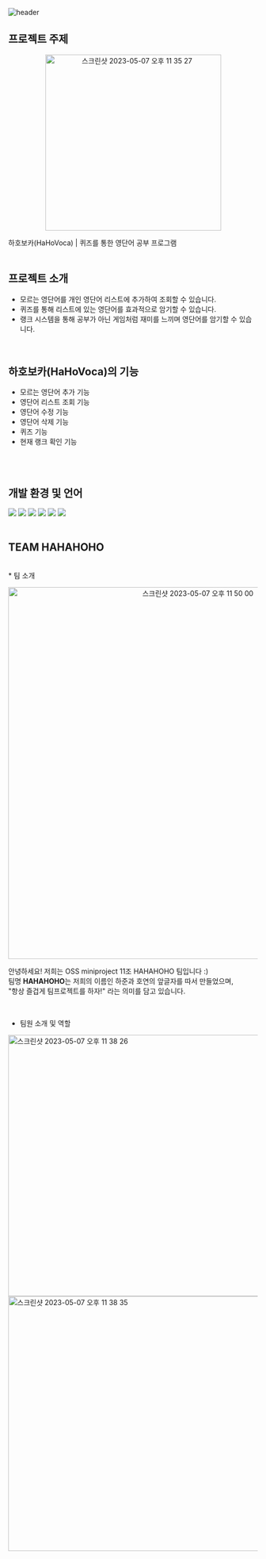 ![header](https://capsule-render.vercel.app/api?type=waving&color=auto&height=300&section=header&text=HAHO%20VOCA&fontSize=90&animation=fadeIn)

## 프로젝트 주제
<p align="center">
  <img width="355" alt="스크린샷 2023-05-07 오후 11 35 27" src="https://user-images.githubusercontent.com/127426156/236684078-7956824a-9540-469f-94b2-ba871e9b936b.png">
<p/>  
하호보카(HaHoVoca) | 퀴즈를 통한 영단어 공부 프로그램
<br>
<br>

## 프로젝트 소개
- 모르는 영단어를 개인 영단어 리스트에 추가하여 조회할 수 있습니다.
- 퀴즈를 통해 리스트에 있는 영단어를 효과적으로 암기할 수 있습니다.
- 랭크 시스템을 통해 공부가 아닌 게임처럼 재미를 느끼며 영단어를 암기할 수 있습니다.
<br>

## 하호보카(HaHoVoca)의 기능
- 모르는 영단어 추가 기능
- 영단어 리스트 조회 기능
- 영단어 수정 기능
- 영단어 삭제 기능
- 퀴즈 기능
- 현재 랭크 확인 기능
<br>
<br>

## 개발 환경 및 언어
<div align="left">
	<img src="https://img.shields.io/badge/github-181717?style=flat&logo=github&logoColor=white" />	
	<img src="https://img.shields.io/badge/C-A8B9CC?style=flat&logo=C&logoColor=white" />
	<img src="https://img.shields.io/badge/HTML5-E34F26?style=flat&logo=HTML5&logoColor=white" />
	<img src="https://img.shields.io/badge/Linux-FCC624?style=flat&logo=Linux&logoColor=white" />
	<img src="https://img.shields.io/badge/markdown-000000?style=flat&logo=markdown&logoColor=white" />
	<img src="https://img.shields.io/badge/VSCode-007ACC?style=flat&logo=visualstudiocode&logoColor=white" />	
</div>

<br>

<div align=left>

## TEAM HAHAHOHO
<br>
* 팀 소개
<p align="center">
<img width="750" alt="스크린샷 2023-05-07 오후 11 50 00" src="https://user-images.githubusercontent.com/127426156/236684801-54d9259f-8a94-4678-b48d-dc96adac5016.png">
<p/>    
	

안녕하세요! 저희는 OSS miniproject 11조 HAHAHOHO 팀입니다 :)         
팀명 **HAHAHOHO**는 저희의 이름인 하준과 호연의 앞글자를 따서 만들었으며,        
"항상 즐겁게 팀프로젝트를 하자!" 라는 의미를 담고 있습니다.  

<br>
	
* 팀원 소개 및 역할    
<p align="left">
<img width="527" alt="스크린샷 2023-05-07 오후 11 38 26" src="https://user-images.githubusercontent.com/127426156/236684219-96a4f2b6-d0d7-4fe8-a6b0-bc26f32cd179.png"> 
<img width="514" alt="스크린샷 2023-05-07 오후 11 38 35" src="https://user-images.githubusercontent.com/127426156/236684239-d7dd226d-2b17-41c9-96a3-6f63bc74fbc1.png">
<p/>  
</div>

